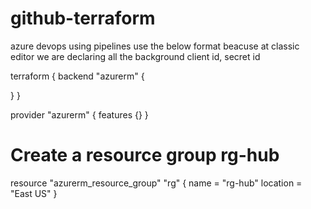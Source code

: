 # github-terraform

azure devops using pipelines use the below format beacuse at classic editor we are declaring all the background client id, secret id 

terraform {
  backend "azurerm" {

  }
}

provider "azurerm" {
features {}
}



# Create a resource group rg-hub
resource "azurerm_resource_group" "rg" {
  name     = "rg-hub"
  location = "East US"
}